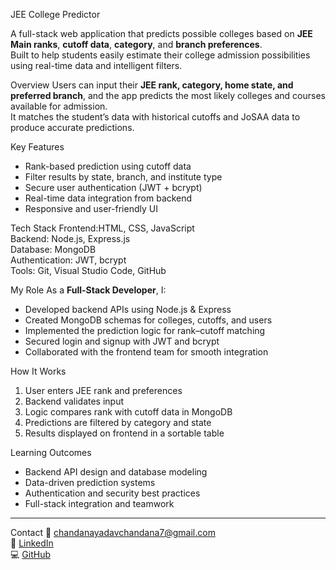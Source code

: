 
  JEE College Predictor

A full-stack web application that predicts possible colleges based on **JEE Main ranks**, **cutoff data**, **category**, and **branch preferences**.  
Built to help students easily estimate their college admission possibilities using real-time data and intelligent filters.

Overview
Users can input their **JEE rank, category, home state, and preferred branch**, and the app predicts the most likely colleges and courses available for admission.  
It matches the student’s data with historical cutoffs and JoSAA data to produce accurate predictions.

 Key Features
- Rank-based prediction using cutoff data  
- Filter results by state, branch, and institute type  
- Secure user authentication (JWT + bcrypt)  
- Real-time data integration from backend  
- Responsive and user-friendly UI  

 Tech Stack
Frontend:HTML, CSS, JavaScript  
Backend: Node.js, Express.js  
Database: MongoDB  
Authentication: JWT, bcrypt  
Tools: Git, Visual Studio Code, GitHub  

My Role
As a **Full-Stack Developer**, I:
- Developed backend APIs using Node.js & Express  
- Created MongoDB schemas for colleges, cutoffs, and users  
- Implemented the prediction logic for rank–cutoff matching  
- Secured login and signup with JWT and bcrypt  
- Collaborated with the frontend team for smooth integration  

 How It Works
1. User enters JEE rank and preferences  
2. Backend validates input  
3. Logic compares rank with cutoff data in MongoDB  
4. Predictions are filtered by category and state  
5. Results displayed on frontend in a sortable table  


 Learning Outcomes
- Backend API design and database modeling  
- Data-driven prediction systems  
- Authentication and security best practices  
- Full-stack integration and teamwork  

---

 Contact
📧 [chandanayadavchandana7@gmail.com](mailto:chandanayadavchandana7@gmail.com)  
🔗 [LinkedIn](https://linkedin.com/in/Bathula-chandana)  
💻 [GitHub](https://github.com/Bathulachandana)
